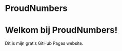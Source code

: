 # ProudNumbers
<!DOCTYPE html>
<html>
<head>
  <title>ProudNumbers</title>
</head>
<body>
  <h1>Welkom bij ProudNumbers!</h1>
  <p>Dit is mijn gratis GitHub Pages website.</p>
</body>
</html>

